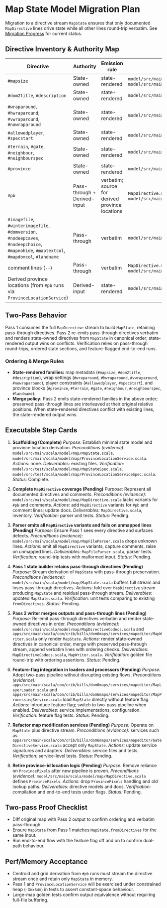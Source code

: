 # Map State Model Migration Plan

Migration to a directive stream `MapState` ensures that only documented `MapDirective` lines drive state while all other lines round‑trip verbatim. See [Migration Progress](map_state_model_migration_progress.md) for current status.

## Directive Inventory & Authority Map
| Directive | Authority | Emission rule | Status (evidence) |
| --- | --- | --- | --- |
| `#mapsize` | State-owned | state-rendered | `model/src/main/scala/model/map/MapDirective.scala`, `model/src/main/scala/model/map/MapState.scala` |
| `#dom2title`, `#description` | State-owned | state-rendered | `model/src/main/scala/model/map/MapDirective.scala` |
| `#wraparound`, `#hwraparound`, `#vwraparound`, `#nowraparound` | State-owned | state-rendered | `model/src/main/scala/model/map/MapDirective.scala` |
| `#allowedplayer`, `#specstart` | State-owned | state-rendered | `model/src/main/scala/model/map/MapDirective.scala` |
| `#terrain`, `#gate`, `#neighbour`, `#neighbourspec` | State-owned | state-rendered | `model/src/main/scala/model/map/MapDirective.scala` |
| `#province` | State-owned | state-rendered | `model/src/main/scala/model/map/MapDirective.scala` |
| `#pb` | Pass-through + Derived-input | verbatim; source for derived province locations | `MapDirective.Pb` absent in `model/src/main/scala/model/map/MapDirective.scala` |
| `#imagefile`, `#winterimagefile`, `#domversion`, `#nodeepcaves`, `#nodeepchoice`, `#mapnohide`, `#maptextcol`, `#mapdomcol`, `#landname` | Pass-through | verbatim | `model/src/main/scala/model/map/MapDirective.scala` |
| comment lines (`--`) | Pass-through | verbatim | `MapDirective.Comment` absent in `model/src/main/scala/model/map/MapDirective.scala` |
| Derived province locations (from `#pb` runs via `ProvinceLocationService`) | Derived-input | state-rendered | `model/src/main/scala/model/map/ProvinceLocationService.scala` |

## Two-Pass Behavior
Pass 1 consumes the full `MapDirective` stream to build `MapState`, retaining pass-through directives. Pass 2 re-emits pass-through directives verbatim and renders state-owned directives from `MapState` in canonical order; state-rendered output wins on conflicts. Verification relies on pass-through round-trips, ordered state sections, and feature-flagged end-to-end runs.

### Ordering & Merge Rules
- **State-rendered families:** map metadata (`#mapsize`, `#dom2title`, `#description`), wrap settings (`#wraparound`, `#hwraparound`, `#vwraparound`, `#nowraparound`), player constraints (`#allowedplayer`, `#specstart`), and province blocks (`#province`, `#terrain`, `#gate`, `#neighbour`, `#neighbourspec`, `#landname`).
- **Merge policy:** Pass 2 emits state-rendered families in the above order; preserved pass-through lines are interleaved at their original relative positions. When state-rendered directives conflict with existing lines, the state-rendered output wins.

## Executable Step Cards
1. **Scaffolding (Complete)**
   *Purpose:* Establish minimal state model and province location derivation.
   *Preconditions (evidence):* `model/src/main/scala/model/map/MapState.scala`, `model/src/main/scala/model/map/ProvinceLocationService.scala`.
   *Actions:* none.
   *Deliverables:* existing files.
   *Verification:* `model/src/test/scala/model/map/MapStateSpec.scala`, `model/src/test/scala/model/map/ProvinceLocationServiceSpec.scala`.
   *Status:* Complete.

2. **Complete `MapDirective` coverage (Pending)**
   *Purpose:* Represent all documented directives and comments.
   *Preconditions (evidence):* `model/src/main/scala/model/map/MapDirective.scala` lacks variants for `#pb` and comments.
   *Actions:* add `MapDirective` variants for `#pb` and comment lines; update docs.
   *Deliverables:* `MapDirective.scala`, inventory.
   *Verification:* parser unit tests.
   *Status:* Pending.

3. **Parser emits all `MapDirective` variants and fails on unmapped lines (Pending)**
   *Purpose:* Ensure Pass 1 sees every directive and surfaces defects.
   *Preconditions (evidence):* `model/src/main/scala/model/map/MapFileParser.scala` drops unknown lines.
   *Actions:* emit all `MapDirective` variants, capture comments, raise on unmapped lines.
   *Deliverables:* `MapFileParser.scala`, parser tests.
   *Verification:* round-trip tests with malformed input.
   *Status:* Pending.

4. **Pass 1 state builder retains pass-through directives (Pending)**
   *Purpose:* Stream derivation of `MapState` with pass-through preservation.
   *Preconditions (evidence):* `model/src/main/scala/model/map/MapState.scala` buffers full stream and loses pass-through directives.
   *Actions:* fold over `MapDirective` stream producing `MapState` and residual pass-through stream.
   *Deliverables:* updated `MapState.scala`.
   *Verification:* unit tests comparing to existing `fromDirectives`.
   *Status:* Pending.

5. **Pass 2 writer merges outputs and pass-through lines (Pending)**
   *Purpose:* Re-emit pass-through directives verbatim and render state-owned directives in order.
   *Preconditions (evidence):* `model/src/main/scala/model/map/MapDirectiveCodecs.scala` and `apps/src/main/scala/com/crib/bills/dom6maps/services/mapeditor/MapWriter.scala` only render `MapState`.
   *Actions:* render state-owned directives in canonical order, merge with preserved pass-through stream, append verbatim lines with ordering checks.
   *Deliverables:* `MapDirectiveCodecs.scala`, `MapWriter.scala`.
   *Verification:* golden file round-trip with ordering assertions.
   *Status:* Pending.

6. **Feature-flag integration in loaders and processors (Pending)**
   *Purpose:* Adopt two-pass pipeline without disrupting existing flows.
   *Preconditions (evidence):* `apps/src/main/scala/com/crib/bills/dom6maps/services/mapeditor/MapLayerLoader.scala` and `apps/src/main/scala/com/crib/bills/dom6maps/services/mapeditor/MapProcessingService.scala` load `MapState` directly without feature flag.
   *Actions:* introduce feature flag; switch to two-pass pipeline when enabled.
   *Deliverables:* service implementations, configuration.
   *Verification:* feature flag tests.
   *Status:* Pending.

7. **Refactor map modification services (Pending)**
   *Purpose:* Operate on `MapState` plus directive stream.
   *Preconditions (evidence):* services such as `apps/src/main/scala/com/crib/bills/dom6maps/services/mapeditor/GateDirectiveService.scala` accept only `MapState`.
   *Actions:* update service signatures and adapters.
   *Deliverables:* service files and tests.
   *Verification:* service-level tests.
   *Status:* Pending.

8. **Retire province-id location logic (Pending)**
   *Purpose:* Remove reliance on `ProvincePixels` after new pipeline is proven.
   *Preconditions (evidence):* `model/src/main/scala/model/map/MapDirective.scala` defines `ProvincePixels`.
   *Actions:* drop `ProvincePixels` handling and old lookup paths.
   *Deliverables:* directive models and docs.
   *Verification:* compilation and end-to-end tests under flags.
   *Status:* Pending.

## Two-pass Proof Checklist
- Diff original map with Pass 2 output to confirm ordering and verbatim pass-through.
- Ensure `MapState` from Pass 1 matches `MapState.fromDirectives` for the same input.
- Run end-to-end flow with the feature flag off and on to confirm dual-path behaviour.

## Perf/Memory Acceptance
- Centroid and grid derivation from `#pb` runs must stream the directive stream once and retain only `MapState` in memory.
- Pass 1 and `ProvinceLocationService` will be exercised under constrained heap (`-Xmx64m`) in tests to assert constant-space behaviour.
- Large-map golden tests confirm output equivalence without requiring full-file buffering.


